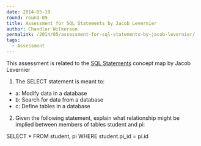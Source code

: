 ```yaml
---
date: 2014-05-19
round: round-09
title: Assessment for SQL Statements by Jacob Levernier
author: Chandler Wilkerson
permalink: /2014/05/assessment-for-sql-statements-by-jacob-levernier/
tags:
  - Assessment
---
```

This assessment is related to the [SQL Statements][1] concept map by Jacob Levernier

1. The SELECT statement is meant to:

*   a: Modify data in a database
*   b: Search for data from a database
*   c: Define tables in a database

2. Given the following statement, explain what relationship might be implied between members of tables student and pi:

SELECT * FROM student, pi WHERE student.pi_id = pi.id

&nbsp;

 [1]: http://teaching.software-carpentry.org/2014/05/01/concept-map-sql-select-statements/
